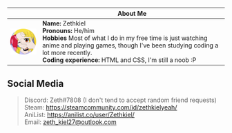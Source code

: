|  | About Me |
|---|---|
|<img src="./nijika.png" width="150" align="center">|**Name:** Zethkiel</br>**Pronouns:** He/him</br>**Hobbies** Most of what I do in my free time is just watching anime and playing games, though I've been studying coding a lot more recently.</br>**Coding experience:** HTML and CSS, I'm still a noob :P|

## Social Media
> Discord: Zeth#7808 (I don't tend to accept random friend requests)</br>
> Steam: https://steamcommunity.com/id/zethkielyeah/</br>
> AniList: https://anilist.co/user/Zethkiel/</br>
> Email: zeth_kiel27@outlook.com
